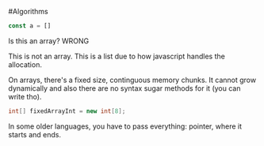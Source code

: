 
#Algorithms 

```typescript
const a = []
```

Is this an array? WRONG

This is not an array. This is a list due to how javascript handles the allocation.

On arrays, there's a fixed size, continguous memory chunks. It cannot grow dynamically and also there are no syntax sugar methods for it (you can write tho).

```java
int[] fixedArrayInt = new int[8];
```

In some older languages, you have to pass everything: pointer, where it starts and ends.
